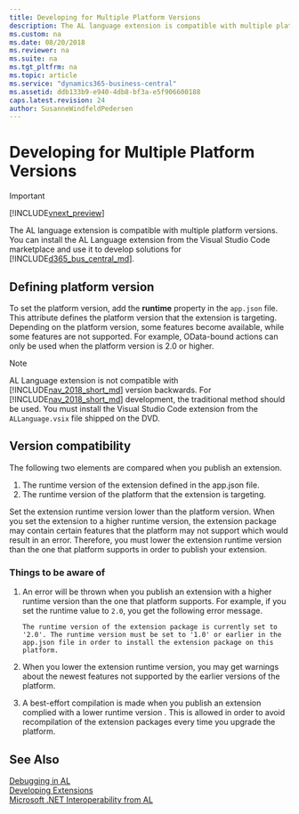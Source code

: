 ```yaml
---
title: Developing for Multiple Platform Versions
description: The AL language extension is compatible with multiple platform versions for developing solutions in marketplace. 
ms.custom: na
ms.date: 08/20/2018
ms.reviewer: na
ms.suite: na
ms.tgt_pltfrm: na
ms.topic: article
ms.service: "dynamics365-business-central"
ms.assetid: ddb133b9-e940-4db8-bf3a-e5f906600188
caps.latest.revision: 24
author: SusanneWindfeldPedersen
---
```


# Developing for Multiple Platform Versions   

> [!IMPORTANT]  
> [!INCLUDE[vnext_preview](includes/vnext_preview.md)]

The AL language extension is compatible with multiple platform versions. You can install the AL Language extension from the Visual Studio Code marketplace and use it to develop solutions for [!INCLUDE[d365_bus_central_md](includes/d365_bus_central_md.md)].

## Defining platform version
To set the platform version, add the **runtime** property in the `app.json` file. This attribute defines the platform version that the extension is targeting. Depending on the platform version, some features become available, while some features are not supported. For example, OData-bound actions can only be used when the platform version is 2.0 or higher. 

<!-- For more information about bound actions, see [Bound Actions]().   -->

<!-- In the runtime property, the **Latest** value is the default value. When you set the **Latest** as the `runtime` property value, you enable the newest available platform  version by default. For example, in the following image, the **Latest** runtime value represents the **2.0 Business Central Fall 2018** version. 

![Runtime Property](media/runtime.png)
-->

> [!NOTE]  
> AL Language extension is not compatible with [!INCLUDE[nav_2018_short_md](includes/nav_2018_short_md.md)] version backwards. For [!INCLUDE[nav_2018_short_md](includes/nav_2018_short_md.md)] development, the traditional method should be used. You must install the Visual Studio Code extension from the `ALLanguage.vsix` file shipped on the DVD. 

## Version compatibility

The following two elements are compared when you publish an extension.
1. The runtime version of the extension defined in the app.json file.
2. The runtime version of the platform that the extension is targeting.

Set the extension runtime version lower than the platform version. When you set the extension to a higher runtime version, the extension package may contain certain features that the platform may not support which would result in an error. Therefore, you must lower the extension runtime version than the one that platform supports in order to publish your extension.

### Things to be aware of
1. An error will be thrown when you publish an extension with a higher runtime version than the one that platform supports. For example, if you set the runtime value to `2.0`, you get the following error message. 

    ```
    The runtime version of the extension package is currently set to '2.0'. The runtime version must be set to '1.0' or earlier in the app.json file in order to install the extension package on this platform.
    ```
2. When you lower the extension runtime version, you may get warnings about the newest features not supported by the earlier versions of the platform.

3. A best-effort compilation is made when you publish an extension complied with a lower runtime version
. This is allowed in order to avoid recompilation of the extension packages every time you upgrade the platform. 

## See Also
[Debugging in AL](devenv-debugging.md)  
[Developing Extensions](devenv-dev-overview.md)  
[Microsoft .NET Interoperability from AL](devenv-get-started-call-dotnet-from-al.md)  
